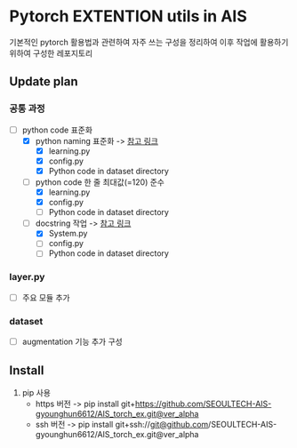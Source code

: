 # Pytorch EXTENTION utils in AIS

기본적인 pytorch 활용법과 관련하여 자주 쓰는 구성을 정리하여 이후 작업에 활용하기 위하여 구성한 레포지토리

## Update plan

### 공통 과정
- [ ] python code 표준화
   - [x] python naming 표준화 -> [참고 링크](https://github.com/SEOULTECH-AIS-gyounghun6612/SEOULTECH-AIS-gyounghun6612.github.io/blob/main/python_md/doc_string.md#Naming-예시)      
      - [x] learning.py
      - [x] config.py
      - [x] Python code in dataset directory
  
   - [ ] python code 한 줄 최대값(=120) 준수
      - [x] learning.py
      - [x] config.py
      - [ ] Python code in dataset directory

   - [ ] docstring 작업 -> [참고 링크](https://github.com/SEOULTECH-AIS-gyounghun6612/SEOULTECH-AIS-gyounghun6612.github.io/blob/main/python_md/doc_string.md#Doc-string-예시)
      - [x] System.py
      - [ ] config.py
      - [ ] Python code in dataset directory

### layer.py
- [ ] 주요 모듈 추가

### dataset
- [ ] augmentation 기능 추가 구성

## Install
1. pip 사용
   - https 버전 -> pip install git+https://github.com/SEOULTECH-AIS-gyounghun6612/AIS_torch_ex.git@ver_alpha
   - ssh 버전   -> pip install git+ssh://git@github.com/SEOULTECH-AIS-gyounghun6612/AIS_torch_ex.git@ver_alpha
